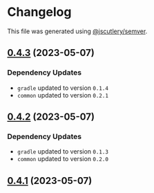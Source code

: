 # Changelog

This file was generated using [@jscutlery/semver](https://github.com/jscutlery/semver).

## [0.4.3](https://github.com/khalilou88/jnxplus/compare/nx-quarkus-gradle-0.4.2...nx-quarkus-gradle-0.4.3) (2023-05-07)

### Dependency Updates

* `gradle` updated to version `0.1.4`
* `common` updated to version `0.2.1`


## [0.4.2](https://github.com/khalilou88/jnxplus/compare/nx-quarkus-gradle-0.4.1...nx-quarkus-gradle-0.4.2) (2023-05-07)

### Dependency Updates

* `gradle` updated to version `0.1.3`
* `common` updated to version `0.2.0`


## [0.4.1](https://github.com/khalilou88/jnxplus/compare/nx-quarkus-gradle-0.4.0...nx-quarkus-gradle-0.4.1) (2023-05-07)
